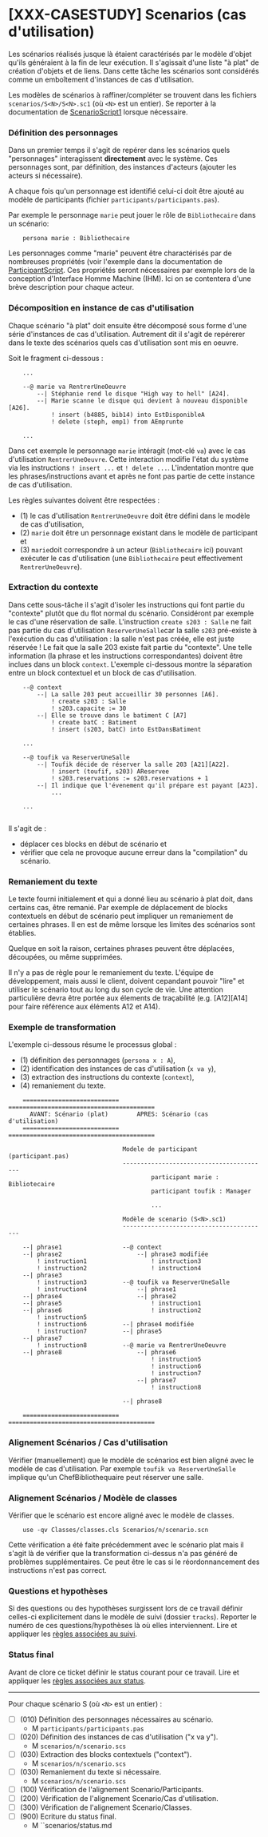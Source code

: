 [XXX-CASESTUDY] Scenarios (cas d'utilisation)
===========================================================

Les scénarios réalisés jusque là étaient caractérisés par le modèle 
d'objet qu'ils généraient à la fin de leur exécution.
Il s'agissait d'une liste "à plat" de création d'objets et de liens.
Dans cette tâche les scénarios sont considérés comme un emboîtement
d'instances de cas d'utilisation. 

Les modèles de scénarios à raffiner/compléter se trouvent dans les fichiers
``scenarios/S<N>/S<N>.sc1`` (où ``<N>`` est un entier). Se reporter à la 
documentation de 
[ScenarioScript1](https://modelscript.readthedocs.io/en/latest/scripts/scenarios1/index.html) lorsque nécessaire.


### Définition des personnages

Dans un premier temps il s'agit de repérer dans les scénarios quels
"personnages" interagissent **directement** avec le système. Ces
personnages sont, par définition, des instances d'acteurs (ajouter
les acteurs si nécessaire).

A chaque fois qu'un personnage est identifié celui-ci doit être ajouté au
modèle de participants (fichier ``participants/participants.pas``). 

Par exemple le personnage ``marie`` peut jouer le rôle de 
``Bibliothecaire`` dans un scénario:

```
    persona marie : Bibliothecaire
```

Les personnages comme "marie" peuvent être charactérisés par de nombreuses
propriétés (voir l'exemple dans la documentation de [ParticipantScript](https://modelscript.readthedocs.io/en/latest/scripts/participants/index.html).
Ces propriétés seront nécessaires par exemple lors de la conception 
d'Interface Homme Machine (IHM). Ici on se contentera d'une brève 
description pour chaque acteur.

### Décomposition en instance de cas d'utilisation

Chaque scénario "à plat" doit ensuite être décomposé sous forme d'une
série d'instances de cas d'utilisation. Autrement dit il s'agit de
repérerer dans le texte des scénarios quels cas d'utilisation
sont mis en oeuvre.


Soit le fragment ci-dessous :

```
    ...
    
    --@ marie va RentrerUneOeuvre
        --| Stéphanie rend le disque "High way to hell" [A24].
        --| Marie scanne le disque qui devient à nouveau disponible [A26].
            ! insert (b4885, bib14) into EstDisponibleA
            ! delete (steph, emp1) from AEmprunte
            
    ...
``` 

Dans cet exemple le personnage ``marie`` intéragit (mot-clé ``va``) 
avec le cas d'utilisation ``RentrerUneOeuvre``. Cette interaction
modifie l'état du système via les instructions ``! insert ...`` et 
``! delete ...``. L'indentation montre que les phrases/instructions 
avant et après ne font pas partie de cette instance de cas d'utilisation.

Les règles suivantes doivent être respectées :
*   (1) le cas d'utilisation ``RentrerUneOeuvre`` doit être défini dans 
    le modèle de cas d'utilisation, 
*   (2) ``marie`` doit être un personnage existant dans le modèle 
    de participant et
*   (3) ``marie``doit correspondre à un acteur (``Bibliothecaire`` ici) 
    pouvant exécuter le cas d'utilisation (une ``Bibliothecaire`` peut
    effectivement ``RentrerUneOeuvre``).


### Extraction du contexte

Dans cette sous-tâche il s'agit d'isoler les instructions qui font
partie du "contexte" plutôt que du flot normal du scénario. Considéront
par exemple le cas d'une réservation de salle. L'instruction 
``create s203 : Salle`` ne fait pas partie du cas 
d'utilisation ``ReserverUneSalle``car la salle ``s203`` pré-existe à
l'exécution du cas d'utilisation : la salle n'est pas créée, elle est 
juste réservée ! Le fait que la salle 203 existe fait partie du "contexte". 
Une telle information (la phrase et les instructions correspondantes) 
doivent être inclues dans un block ``context``. L'exemple ci-dessous 
montre la séparation entre un block contextuel et un block de 
cas d'utilisation.

```
    --@ context
        --| La salle 203 peut accueillir 30 personnes [A6].
            ! create s203 : Salle
            ! s203.capacite := 30
        --| Elle se trouve dans le batiment C [A7]
            ! create batC : Batiment
            ! insert (s203, batC) into EstDansBatiment
    
    ...
    
    --@ toufik va ReserverUneSalle
        --| Toufik décide de réserver la salle 203 [A21][A22].
            ! insert (toufif, s203) AReservee
            ! s203.reservations := s203.reservations + 1
        --| Il indique que l'évenement qu'il prépare est payant [A23].
            ...
    
    ...
    
``` 

Il s'agit de :
*   déplacer ces blocks en début de scénario et 
*   vérifier que cela ne provoque aucune erreur dans la "compilation" 
    du scénario.

### Remaniement du texte

Le texte fourni initialement et qui a donné lieu au scénario à plat doit,
dans certains cas, être remanié. Par exemple de déplacement de blocks 
contextuels en début de scénario peut impliquer un remaniement de certaines
phrases. Il en est de même lorsque les limites des scénarios sont établies.

Quelque en soit la raison, certaines phrases peuvent être déplacées, 
découpées, ou même supprimées. 

Il n'y a pas de règle pour le remaniement du texte. L'équipe de 
développement, mais aussi le client, doivent cepandant pouvoir "lire" et 
utiliser le scénario tout au long du son cycle de vie. Une attention 
particulière devra être portée aux élements de traçabilité 
(e.g. [A12][A14] pour faire référence aux éléments A12 et A14).

### Exemple de transformation

L'exemple ci-dessous résume le processus global :
* (1) définition des personnages (``persona x : A``),
* (2) identification des instances de cas d'utilisation (``x va y``), 
* (3) extraction des instructions du contexte (``context``),
* (4) remaniement du texte.
```  
    =========================== =========================================
      AVANT: Scénario (plat)        APRES: Scénario (cas d'utilisation) 
    =========================== =========================================

                                Modele de participant (participant.pas)
                                -----------------------------------------    
                                        participant marie : Bibliotecaire
                                        participant toufik : Manager
        
                                        ...
        
                                Modèle de scenario (S<N>.sc1)
                                -----------------------------------------

    --| phrase1                 --@ context
    --| phrase2                     --| phrase3 modifiée
        ! instruction1                  ! instruction3
        ! instruction2                  ! instruction4
    --| phrase3
        ! instruction3          --@ toufik va ReserverUneSalle
        ! instruction4              --| phrase1                   
    --| phrase4                     --| phrase2
    --| phrase5                         ! instruction1 
    --| phrase6                         ! instruction2 
        ! instruction5
        ! instruction6          --| phrase4 modifiée
        ! instruction7          --| phrase5
    --| phrase7
        ! instruction8          --@ marie va RentrerUneOeuvre
    --| phrase8                     --| phrase6
                                        ! instruction5
                                        ! instruction6
                                        ! instruction7
                                    --| phrase7
                                        ! instruction8
                                 
                                --| phrase8

    =========================== =========================================
```

### Alignement Scénarios / Cas d'utilisation

Vérifier (manuellement) que le modèle de scénarios est bien aligné 
avec le modèle de  cas d'utilisation.
Par exemple ``toufik va ReserverUneSalle`` implique qu'un
ChefBibliothequaire peut réserver une salle.

### Alignement Scénarios / Modèle de classes

Vérifier que le scénario est encore aligné avec le modèle de classes.
```
    use -qv Classes/classes.cls Scenarios/n/scenario.scn
```
Cette vérification a été faite précédemment avec le scénario plat
mais il s'agit là de vérifier que la transformation ci-dessus n'a pas
généré de problèmes supplémentaires. Ce peut être le cas si le
réordonnancement des instructions n'est pas correct.

### Questions et hypothèses

Si des questions ou des hypothèses surgissent lors de ce travail
définir celles-ci explicitement dans le modèle de suivi
(dossier ``tracks``). Reporter le numéro de ces questions/hypothèses
là où elles interviennent. Lire et appliquer les [règles associées au suivi](https://modelscript.readthedocs.io/en/latest/scripts/tracks/index.html#rules). 
 
### Status final

Avant de clore ce ticket définir le status courant pour ce travail. Lire et appliquer les [règles associées aux status](https://modelscript.readthedocs.io/en/latest/methods/status.html#rules).

________
Pour chaque scénario S<N> (où ``<N>``<N> est un entier) :

- [ ] (010) Définition des personnages nécessaires au scénario.
    - M ``participants/participants.pas``
- [ ] (020) Définition des instances de cas d'utilisation ("x va y").
    - M ``scenarios/n/scenario.scs``    
- [ ] (030) Extraction des blocks contextuels ("context").
    - M ``scenarios/n/scenario.scs``  
- [ ] (030) Remaniement du texte si nécessaire.
    - M ``scenarios/n/scenario.scs``      
- [ ] (100) Vérification de l'alignement Scenario/Participants.
- [ ] (200) Vérification de l'alignement Scenario/Cas d'utilisation.
- [ ] (300) Vérification de l'alignement Scenario/Classes.
- [ ] (900) Ecriture du status final.
    - M ``scenarios/status.md